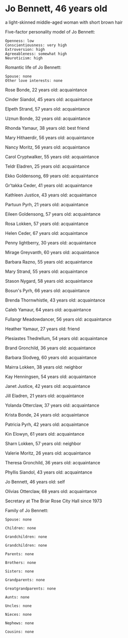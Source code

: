 # Jo Bennett, 46 years old
a light-skinned middle-aged woman with short brown hair

Five-factor personality model of Jo Bennett:

	Openness: low
	Conscientiousness: very high
	Extroversion: high
	Agreeableness: somewhat high
	Neuroticism: high


Romantic life of Jo Bennett:

	Spouse: none
	Other love interests: none

Rose Bonde, 22 years old: acquaintance

Cinder Siandol, 45 years old: acquaintance

Elpeth Strand, 57 years old: acquaintance

Uznun Bonde, 32 years old: acquaintance

Rhonda Yamaur, 38 years old: best friend

Mary Hithaerdir, 56 years old: acquaintance

Nancy Moritz, 56 years old: acquaintance

Carol Cryptwalker, 55 years old: acquaintance

Teldr Eladren, 25 years old: acquaintance

Ekko Goldensong, 69 years old: acquaintance

Gr'takka Ceder, 41 years old: acquaintance

Kathleen Justice, 43 years old: acquaintance

Partuun Pyrh, 21 years old: acquaintance

Eileen Goldensong, 57 years old: acquaintance

Rosa Lokken, 57 years old: acquaintance

Helen Ceder, 67 years old: acquaintance

Penny lightberry, 30 years old: acquaintance

Mirage Greyvanth, 60 years old: acquaintance

Barbara Razno, 55 years old: acquaintance

Mary Strand, 55 years old: acquaintance

Stason Nygard, 58 years old: acquaintance

Bosun's Pyrh, 66 years old: acquaintance

Brenda Thornwhistle, 43 years old: acquaintance

Caleb Yamaur, 64 years old: acquaintance

Fullangr Meadowdancer, 56 years old: acquaintance

Heather Yamaur, 27 years old: friend

Plesiastes Thedrellum, 54 years old: acquaintance

Brand Gronchild, 36 years old: acquaintance

Barbara Slodveg, 60 years old: acquaintance

Mairra Lokken, 38 years old: neighbor

Kay Henningsen, 54 years old: acquaintance

Janet Justice, 42 years old: acquaintance

Jill Eladren, 21 years old: acquaintance

Yolanda Otterclaw, 37 years old: acquaintance

Krista Bonde, 24 years old: acquaintance

Patricia Pyrh, 42 years old: acquaintance

Kin Elowyn, 61 years old: acquaintance

Sharn Lokken, 57 years old: neighbor

Valerie Moritz, 26 years old: acquaintance

Theresa Gronchild, 36 years old: acquaintance

Phyllis Siandol, 43 years old: acquaintance

Jo Bennett, 46 years old: self

Olivias Otterclaw, 68 years old: acquaintance

Secretary at The Briar Rose City Hall since 1973


Family of Jo Bennett:

	Spouse: none

	Children: none

	Grandchildren: none

	Grandchildren: none

	Parents: none

	Brothers: none

	Sisters: none

	Grandparents: none

	Greatgrandparents: none

	Aunts: none

	Uncles: none

	Nieces: none

	Nephews: none

	Cousins: none

